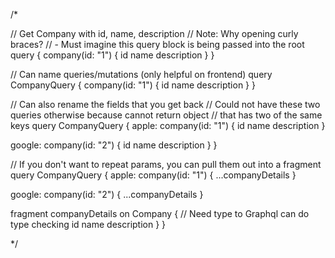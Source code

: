 /*

// Get Company with id, name, description
// Note: Why opening curly braces?
//    - Must imagine this query block is being passed into the root query
{
  company(id: "1") {
    id
    name
    description
  }
}

// Can name queries/mutations (only helpful on frontend)
query CompanyQuery {
  company(id: "1") {
    id
    name
    description
  }
}

// Can also rename the fields that you get back
// Could not have these two queries otherwise because cannot return object
// that has two of the same keys
query CompanyQuery {
  apple: company(id: "1") {
    id
    name
    description
  }

  google: company(id: "2") {
    id
    name
    description
  }
}

// If you don't want to repeat params, you can pull them out into a fragment
query CompanyQuery {
  apple: company(id: "1") {
    ...companyDetails
  }

  google: company(id: "2") {
    ...companyDetails
  }

  fragment companyDetails on Company {   // Need type to Graphql can do type checking
    id
    name
    description
  }
}


*/
